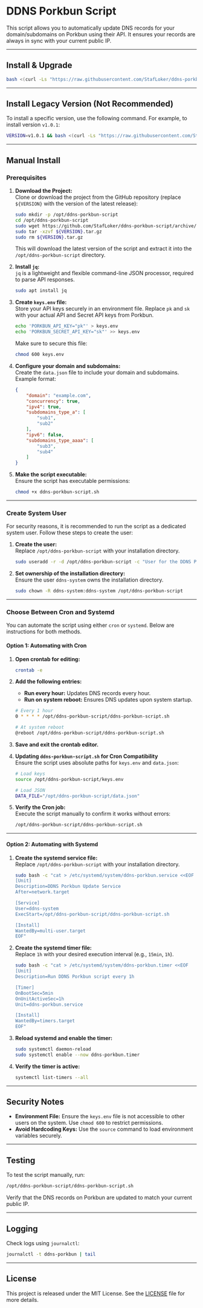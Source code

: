 # **DDNS Porkbun Script**

This script allows you to automatically update DNS records for your domain/subdomains on Porkbun using their API. It ensures your records are always in sync with your current public IP.

---

## **Install & Upgrade**

```bash
bash <(curl -Ls "https://raw.githubusercontent.com/StafLoker/ddns-porkbun-script/main/install.sh")
```

---

## **Install Legacy Version (Not Recommended)**

To install a specific version, use the following command. For example, to install version `v1.0.1`:

```bash
VERSION=v1.0.1 && bash <(curl -Ls "https://raw.githubusercontent.com/StafLoker/ddns-porkbun-script/main/install.sh") $VERSION
```

---

## **Manual Install**

### **Prerequisites**

1. **Download the Project:**  
   Clone or download the project from the GitHub repository (replace `${VERSION}` with the version of the latest release):

   ```bash
   sudo mkdir -p /opt/ddns-porkbun-script
   cd /opt/ddns-porkbun-script
   sudo wget https://github.com/StafLoker/ddns-porkbun-script/archive/refs/tags/${VERSION}.tar.gz
   sudo tar -xzvf ${VERSION}.tar.gz
   sudo rm ${VERSION}.tar.gz
   ```

   This will download the latest version of the script and extract it into the `/opt/ddns-porkbun-script` directory.

2. **Install `jq`:**  
   `jq` is a lightweight and flexible command-line JSON processor, required to parse API responses.

   ```bash
   sudo apt install jq
   ```

3. **Create `keys.env` file:**  
   Store your API keys securely in an environment file. Replace `pk` and `sk` with your actual API and Secret API keys from Porkbun.

   ```bash
   echo 'PORKBUN_API_KEY="pk"' > keys.env
   echo 'PORKBUN_SECRET_API_KEY="sk"' >> keys.env
   ```

   Make sure to secure this file:
   ```bash
   chmod 600 keys.env
   ```

4. **Configure your domain and subdomains:**  
   Create the `data.json` file to include your domain and subdomains. Example format:
   ```json
   {
       "domain": "example.com",
       "concurrency": true,
       "ipv4": true,
       "subdomains_type_a": [
           "sub1",
           "sub2"
       ],
       "ipv6": false,
       "subdomains_type_aaaa": [
           "sub3",
           "sub4"
       ]
   }
   ```

5. **Make the script executable:**  
   Ensure the script has executable permissions:
   ```bash
   chmod +x ddns-porkbun-script.sh
   ```

---

### **Create System User**

For security reasons, it is recommended to run the script as a dedicated system user. Follow these steps to create the user:

1. **Create the user:**  
   Replace `/opt/ddns-porkbun-script` with your installation directory.

   ```bash
   sudo useradd -r -d /opt/ddns-porkbun-script -c "User for the DDNS Porkbun script" ddns-system
   ```

2. **Set ownership of the installation directory:**  
   Ensure the user `ddns-system` owns the installation directory.

   ```bash
   sudo chown -R ddns-system:ddns-system /opt/ddns-porkbun-script
   ```

---

### **Choose Between Cron and Systemd**

You can automate the script using either `cron` or `systemd`. Below are instructions for both methods.

#### **Option 1: Automating with Cron**

1. **Open crontab for editing:**
   ```bash
   crontab -e
   ```

2. **Add the following entries:**  
   - **Run every hour:** Updates DNS records every hour.
   - **Run on system reboot:** Ensures DNS updates upon system startup.

   ```bash
   # Every 1 hour
   0 * * * * /opt/ddns-porkbun-script/ddns-porkbun-script.sh

   # At system reboot
   @reboot /opt/ddns-porkbun-script/ddns-porkbun-script.sh
   ```

3. **Save and exit the crontab editor.**

4. **Updating `ddns-porkbun-script.sh` for Cron Compatibility**  
   Ensure the script uses absolute paths for `keys.env` and `data.json`:

   ```bash
   # Load keys
   source /opt/ddns-porkbun-script/keys.env

   # Load JSON
   DATA_FILE="/opt/ddns-porkbun-script/data.json"
   ```

5. **Verify the Cron job:**  
   Execute the script manually to confirm it works without errors:
   ```bash
   /opt/ddns-porkbun-script/ddns-porkbun-script.sh
   ```

---

#### **Option 2: Automating with Systemd**

1. **Create the systemd service file:**  
   Replace `/opt/ddns-porkbun-script` with your installation directory.

   ```bash
   sudo bash -c "cat > /etc/systemd/system/ddns-porkbun.service <<EOF
   [Unit]
   Description=DDNS Porkbun Update Service
   After=network.target

   [Service]
   User=ddns-system
   ExecStart=/opt/ddns-porkbun-script/ddns-porkbun-script.sh

   [Install]
   WantedBy=multi-user.target
   EOF"
   ```

2. **Create the systemd timer file:**  
   Replace `1h` with your desired execution interval (e.g., `15min`, `1h`).

   ```bash
   sudo bash -c "cat > /etc/systemd/system/ddns-porkbun.timer <<EOF
   [Unit]
   Description=Run DDNS Porkbun script every 1h

   [Timer]
   OnBootSec=5min
   OnUnitActiveSec=1h
   Unit=ddns-porkbun.service

   [Install]
   WantedBy=timers.target
   EOF"
   ```

3. **Reload systemd and enable the timer:**
   ```bash
   sudo systemctl daemon-reload
   sudo systemctl enable --now ddns-porkbun.timer
   ```

4. **Verify the timer is active:**
   ```bash
   systemctl list-timers --all
   ```

---

## **Security Notes**

- **Environment File:** Ensure the `keys.env` file is not accessible to other users on the system. Use `chmod 600` to restrict permissions.
- **Avoid Hardcoding Keys:** Use the `source` command to load environment variables securely.

---

## **Testing**

To test the script manually, run:
```bash
/opt/ddns-porkbun-script/ddns-porkbun-script.sh
```

Verify that the DNS records on Porkbun are updated to match your current public IP.

---

## **Logging**

Check logs using `journalctl`:
```bash
journalctl -t ddns-porkbun | tail
```

---

## **License**

This project is released under the MIT License. See the [LICENSE](LICENSE) file for more details.